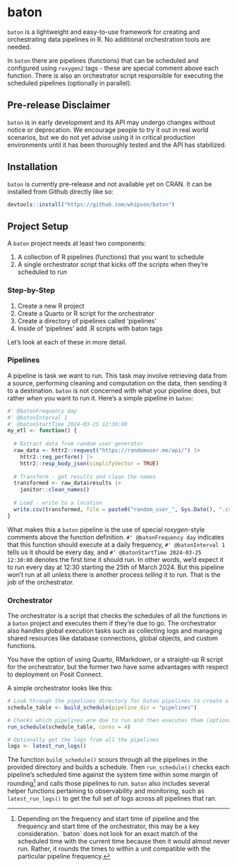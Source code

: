 
<!-- README.md is generated from README.Rmd. Please edit that file -->

# baton

<!-- badges: start -->
<!-- badges: end -->

`baton` is a lightweight and easy-to-use framework for creating and
orchestrating data pipelines in R. No additional orchestration tools are
needed.

In `baton` there are pipelines (functions) that can be scheduled and
configured using `roxygen2` tags - these are special comment above each
function. There is also an orchestrator script responsible for executing
the scheduled pipelines (optionally in parallel).

## Pre-release Disclaimer

`baton` is in early development and its API may undergo changes without
notice or deprecation. We encourage people to try it out in real world
scenarios, but we do not yet advise using it in critical production
environments until it has been thoroughly tested and the API has
stabilized.

## Installation

`baton` is currently pre-release and not available yet on CRAN. It can
be installed from Github directly like so:

``` r
devtools::install("https://github.com/whipson/baton")
```

## Project Setup

A `baton` project needs at least two components:

1.  A collection of R pipelines (functions) that you want to schedule
2.  A single orchestrator script that kicks off the scripts when they’re
    scheduled to run

### Step-by-Step

1.  Create a new R project
2.  Create a Quarto or R script for the orchestrator
3.  Create a directory of pipelines called ‘pipelines’
4.  Inside of ‘pipelines’ add .R scripts with baton tags

Let’s look at each of these in more detail.

### Pipelines

A pipeline is task we want to run. This task may involve retrieving data
from a source, performing cleaning and computation on the data, then
sending it to a destination. `baton` is not concerned with what your
pipeline does, but rather *when* you want to run it. Here’s a simple
pipeline in `baton`:

``` r
#' @batonFrequency day
#' @batonInterval 1
#' @batonStartTime 2024-03-25 12:30:00
my_etl <- function() {
  
  # Extract data from random user generator
  raw_data <- httr2::request("https://randomuser.me/api/") |> 
    httr2::req_perform() |> 
    httr2::resp_body_json(simplifyVector = TRUE)
  
  # Transform - get results and clean the names
  transformed <- raw_data$results |> 
    janitor::clean_names()
  
  # Load - write to a location
  write.csv(transformed, file = paste0("random_user_", Sys.Date(), ".csv"))
}
```

What makes this a `baton` pipeline is the use of special *roxygen*-style
comments above the function definition. `#' @batonFrequency day`
indicates that this function should execute at a daily frequency,
`#' @batonInterval 1` tells us it should be every day, and
`#' @batonStartTime 2024-03-25 12:30:00` denotes the first time it
should run. In other words, we’d expect it to run every day at 12:30
starting the 25th of March 2024. But this pipeline won’t run at all
unless there is another process *telling* it to run. That is the job of
the orchestrator.

### Orchestrator

The orchestrator is a script that checks the schedules of all the
functions in a `baton` project and executes them if they’re due to go.
The orchestrator also handles global execution tasks such as collecting
logs and managing shared resources like database connections, global
objects, and custom functions.

You have the option of using Quarto, RMarkdown, or a straight-up R
script for the orchestrator, but the former two have some advantages
with respect to deployment on Posit Connect.

A simple orchestrator looks like this:

``` r
# Look through the pipelines directory for baton pipelines to create a schedule
schedule_table <- build_schedule(pipeline_dir = "pipelines")

# Checks which pipelines are due to run and then executes them (optionally in parallel)
run_schedule(schedule_table, cores = 4)

# Optionally get the logs from all the pipelines
logs <- latest_run_logs()
```

The function `build_schedule()` scours through all the pipelines in the
provided directory and builds a schedule. Then `run_schedule()` checks
each pipeline’s scheduled time against the system time within some
margin of rounding[^1] and calls those pipelines to run. `baton` also
includes several helper functions pertaining to observability and
monitoring, such as `latest_run_logs()` to get the full set of logs
across all pipelines that ran.

[^1]: Depending on the frequency and start time of pipeline and the
    frequency and start time of the orchestrator, this may be a key
    consideration. \`baton\` does not look for an exact match of the
    scheduled time with the current time because then it would almost
    never run. Rather, it rounds the times to within a unit compatible
    with the particular pipeline frequency.
